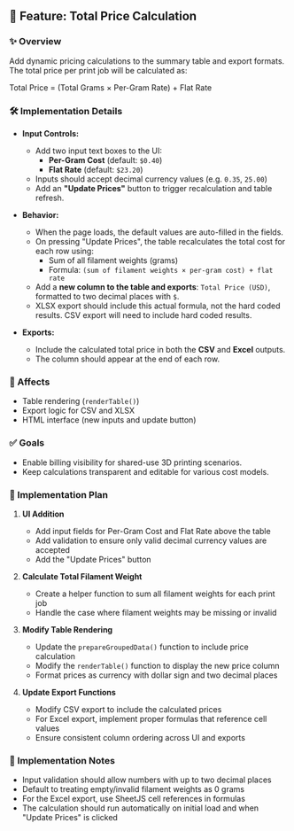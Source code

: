 ## 📌 Feature: Total Price Calculation

### ✨ Overview
Add dynamic pricing calculations to the summary table and export formats. The total price per print job will be calculated as:

Total Price = (Total Grams × Per-Gram Rate) + Flat Rate

### 🛠 Implementation Details
- **Input Controls:**
  - Add two input text boxes to the UI:
    - **Per-Gram Cost** (default: `$0.40`)
    - **Flat Rate** (default: `$23.20`)
  - Inputs should accept decimal currency values (e.g. `0.35`, `25.00`)
  - Add an **"Update Prices"** button to trigger recalculation and table refresh.

- **Behavior:**
  - When the page loads, the default values are auto-filled in the fields.
  - On pressing "Update Prices", the table recalculates the total cost for each row using:
    - Sum of all filament weights (grams)
    - Formula: `(sum of filament weights × per-gram cost) + flat rate`
  - Add a **new column to the table and exports**: `Total Price (USD)`, formatted to two decimal places with `$`. 
  - XLSX export should include this actual formula, not the hard coded results. CSV export will need to include hard coded results. 

- **Exports:**
  - Include the calculated total price in both the **CSV** and **Excel** outputs.
  - The column should appear at the end of each row.

### 🔄 Affects
- Table rendering (`renderTable()`)
- Export logic for CSV and XLSX
- HTML interface (new inputs and update button)

### ✅ Goals
- Enable billing visibility for shared-use 3D printing scenarios.
- Keep calculations transparent and editable for various cost models.

### 🚀 Implementation Plan
1. **UI Addition**
   - Add input fields for Per-Gram Cost and Flat Rate above the table
   - Add validation to ensure only valid decimal currency values are accepted
   - Add the "Update Prices" button

2. **Calculate Total Filament Weight**
   - Create a helper function to sum all filament weights for each print job
   - Handle the case where filament weights may be missing or invalid

3. **Modify Table Rendering**
   - Update the `prepareGroupedData()` function to include price calculation
   - Modify the `renderTable()` function to display the new price column
   - Format prices as currency with dollar sign and two decimal places

4. **Update Export Functions**
   - Modify CSV export to include the calculated prices
   - For Excel export, implement proper formulas that reference cell values
   - Ensure consistent column ordering across UI and exports

### 📝 Implementation Notes
- Input validation should allow numbers with up to two decimal places
- Default to treating empty/invalid filament weights as 0 grams
- For the Excel export, use SheetJS cell references in formulas
- The calculation should run automatically on initial load and when "Update Prices" is clicked


